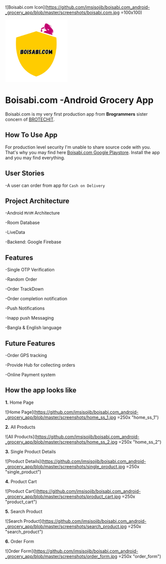 ![Boisabi.com Icon](https://github.com/imsisojib/boisabi.com_android-_grocery_app/blob/master/screenshots/boisabi.com.jpg  =100x100)

<img src="screenshots/boisabi.com.jpg" alt="drawing" width="200"/>


# Boisabi.com -Android Grocery App
Boisabi.com is my very first production app from **Brogrammers** sister concern of [BROTECHIT](https://brotechit.com/home "Website Link"). 

## How To Use App
For production level security I'm unable to share source code with you. That's why you may find here [Boisabi.com Google Playstore](https://play.google.com/store/apps/details?id=com.brogrammers.boisabi "Google Playstore").
Install the app and you may find everything. 

## User Stories
-A user can order from app for `Cash on Delivery`

## Project Architecture
-Android `MVVM` Architecture

-Room Database

-LiveData

-Backend: Google Firebase

## Features
-Single OTP Verification

-Random Order

-Order TrackDown

-Order completion notification

-Push Notifications

-Inapp push Messaging

-Bangla & English language

## Future Features
-Order GPS tracking

-Provide Hub for collecting orders

-Online Payment system

## How the app looks like
**1.** Home Page

![Home Page](https://github.com/imsisojib/boisabi.com_android-_grocery_app/blob/master/screenshots/home_ss_1.jpg =250x "home_ss_1")

**2.** All Products

![All Products](https://github.com/imsisojib/boisabi.com_android-_grocery_app/blob/master/screenshots/home_ss_2.jpg =250x "home_ss_2")

**3.** Single Product Details

![Product Details](https://github.com/imsisojib/boisabi.com_android-_grocery_app/blob/master/screenshots/single_product.jpg =250x "single_product")

**4.** Product Cart

![Product Cart](https://github.com/imsisojib/boisabi.com_android-_grocery_app/blob/master/screenshots/product_cart.jpg =250x "product_cart")

**5.** Search Product

![Search Product](https://github.com/imsisojib/boisabi.com_android-_grocery_app/blob/master/screenshots/search_product.jpg =250x "search_product")

**6.** Order Form

![Order Form](https://github.com/imsisojib/boisabi.com_android-_grocery_app/blob/master/screenshots/order_form.jpg =250x "order_form")





